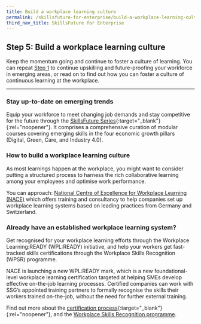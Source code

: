 ```yaml
---
title: Build a workplace learning culture
permalink: /skillsfuture-for-enterprise/build-a-workplace-learning-culture/
third_nav_title: SkillsFuture for Enterprise
---
```


## Step 5: Build a workplace learning culture

Keep the momentum going and continue to foster a culture of learning. You can repeat [Step 1](/skillsfuture-for-enterprise/understand-your-skills-needs/?src=rgp_skillsfuture_step5) to continue upskilling and future-proofing your workforce in emerging areas, or read on to find out how you can foster a culture of continuous learning at the workplace.  

----

### Stay up-to-date on emerging trends
Equip your workforce to meet changing job demands and stay competitive for the future through the [SkillsFuture Series](https://www.skillsfuture.gov.sg/series){:target="_blank"}{:rel="noopener"}.  It comprises a comprehensive curation of modular courses covering emerging skills in the four economic growth pillars (Digital, Green, Care, and Industry 4.0). 

### How to build a workplace learning culture 
As most learnings happen at the workplace, you might want to consider putting a structured process to harness the rich collaborative learning among your employees and optimise work performance. 

You can approach: [National Centre of Excellence for Workplace Learning (NACE)](/enterprisejobskills/programmes-and-initiatives/learn-at-the-workplace/national-centre-of-excellence-for-workplace-learning--nace-/) which offers training and consultancy to help companies set up workplace learning systems based on leading practices from Germany and Switzerland. 

### Already have an established workplace learning system?
Get recognised for your workplace learning efforts through the Workplace Learning:READY (WPL:READY) initiative, and help your workers get fast-tracked skills certifications through the Workplace Skills Recognition (WPSR) programme.

NACE is launching a new WPL:READY mark, which is a new foundational-level workplace learning certification targeted at helping SMEs develop effective on-the-job learning processes. Certified companies can work with SSG’s appointed training partners to formally recognise the skills their workers trained on-the-job, without the need for further external training.

Find out more about the [certification process](https://www.nace.edu.sg/certification/processes-overview/){:target="_blank"}{:rel="noopener"}, and the [Workplace Skills Recognition programme](/enterprisejobskills/programmes-and-initiatives/learn-at-the-workplace/workplace-skills-recognition-programme/).


<script src="/jquery/jquery.min.js"></script>
<script src="/jquery/bp-menu-new-tab.js"></script>
